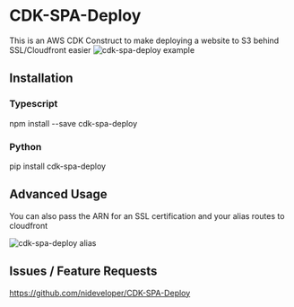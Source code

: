 # CDK-SPA-Deploy

This is an AWS CDK Construct to make deploying a website to S3 behind SSL/Cloudfront easier
![cdk-spa-deploy example](https://raw.githubusercontent.com/nideveloper/cdk-spa-deploy/master/img/spadeploy.png)

## Installation

### Typescript

npm install --save cdk-spa-deploy

### Python

pip install cdk-spa-deploy

## Advanced Usage

You can also pass the ARN for an SSL certification and your alias routes to cloudfront

![cdk-spa-deploy alias](https://raw.githubusercontent.com/nideveloper/cdk-spa-deploy/master/img/cdkdeploy-alias.png)

## Issues / Feature Requests

https://github.com/nideveloper/CDK-SPA-Deploy
